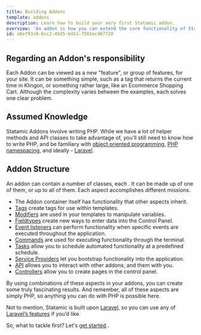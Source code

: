 ```yaml
---
title: Building Addons
template: addons
description: Learn how to build your very first Statamic addon.
overview: 'An addon is how you can extend the core functionality of Statamic. Rather than digging in and messing with core files, we’ve created a system where developers can easily build new features that are compatible with everyone’s Statamic installations. Addons can then be easily shared or sold to others to let them extend their Statamic installation.'
id: a8ef93c0-6cc2-45d5-b451-7501ecd07728
---
```

## Regarding an Addon's responsibility

Each Addon can be viewed as a new "feature", or group of features, for your site. It can be something simple, such as a tag that returns the current time in Klingon, or something rather large, like an Ecommerce Shopping Cart. Although the complexity varies between the examples, each solves one clear problem.

## Assumed Knowledge

Statamic Addons involve writing PHP. While we have a lot of helper methods and API classes to take advantage of, you'll still need to know how to write PHP, and be familiary with [object oriented programming][oop], [PHP namespacing][namespacing], and ideally - [Laravel][laravel].

## Addon Structure

An addon can contain a number of classes, each . It can be made up of one of them, or up to all of them. Each aspect accomplishes different missions.

- The Addon container itself has functionality that other aspects inherit.
- [Tags][tags] create tags for use within templates.
- [Modifiers][modifiers] are used in your templates to manipulate variables.
- [Fieldtypes][fieldtypes] create new ways to enter data into the Control Panel.
- [Event listeners][event-listeners] can perform functionality when specific events are executed throughout the application.
- [Commands][commands] are used for executing functionality through the terminal.
- [Tasks][tasks] allow you to schedule automated functionality at a predefined schedule.
- [Service Providers][service-providers] let you bootstrap functionality into the application.
- [API][api] allows you to interact with other addons, and them with you.
- [Controllers][controllers] allow you to create pages in the control panel.


By using combinations of these aspects in your addons, you can create some truly fascinating results. And remember, all of these aspects are simply PHP, so anything you can do with PHP is possible here.

Not to mention, Statamic is built upon [Laravel][laravel], so you can use any of [Laravel’s features][laravels-features] if you’d like.

So, what to tackle first? Let's [get started][getting-started]..

[getting-started]: /addons/getting-started
[addon]: /addons/classes/addon
[tags]: /addons/classes/tags
[modifiers]: /addons/classes/modifiers
[fieldtypes]: /addons/classes/fieldtypes
[event-listeners]: /addons/classes/event-listeners
[commands]: /addons/classes/commands
[tasks]: /addons/classes/tasks
[service-providers]: /addons/classes/service-providers
[api]: /addons/classes/api
[controllers]: /addons/classes/controllers
[laravel]: http://laravel.com
[laravels-features]: http://laravel.com/docs
[oop]: http://php.net/manual/en/language.oop5.php
[namespacing]: http://www.phptherightway.com/#namespaces
